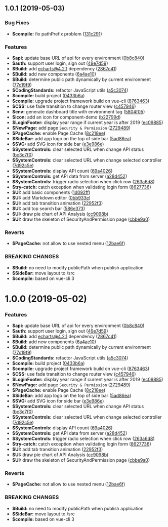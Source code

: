 ## 1.0.1 (2019-05-03)


### Bug Fixes

* **$compile:** fix pathPrefix problem ([131c291](https://github.com/johnnymillergh/jm-vue-admin-template/commit/131c291))


### Features

* **$api:** update base URL of api for every environment ([0b8c840](https://github.com/johnnymillergh/jm-vue-admin-template/commit/0b8c840))
* **$auth:** support user login, sign out ([49e7d59](https://github.com/johnnymillergh/jm-vue-admin-template/commit/49e7d59))
* **$Build:** add echarts@4.2.1 dependency ([2867c41](https://github.com/johnnymillergh/jm-vue-admin-template/commit/2867c41))
* **$Build:** add new components ([6a4ae10](https://github.com/johnnymillergh/jm-vue-admin-template/commit/6a4ae10))
* **$Build:** determine public path dynamically by current environment ([77c19f9](https://github.com/johnnymillergh/jm-vue-admin-template/commit/77c19f9))
* **$CodingStandards:** refactor JavaScript utils ([a5c3074](https://github.com/johnnymillergh/jm-vue-admin-template/commit/a5c3074))
* **$compile:** build project ([0433b6a](https://github.com/johnnymillergh/jm-vue-admin-template/commit/0433b6a))
* **$compile:** upgrade project framework build on vue-cli ([8763463](https://github.com/johnnymillergh/jm-vue-admin-template/commit/8763463))
* **$CSS:** use fade transition to change router view ([c457946](https://github.com/johnnymillergh/jm-vue-admin-template/commit/c457946))
* **$env:** generate dashboard title with environment tag ([5804f05](https://github.com/johnnymillergh/jm-vue-admin-template/commit/5804f05))
* **$icon:** add an icon for component-demo ([b22799d](https://github.com/johnnymillergh/jm-vue-admin-template/commit/b22799d))
* **$LoginFooter:** display year range if current year is after 2019 ([ec09885](https://github.com/johnnymillergh/jm-vue-admin-template/commit/ec09885))
* **$NewPage:** add page `Security & Permission` ([2729489](https://github.com/johnnymillergh/jm-vue-admin-template/commit/2729489))
* **$PageCache:** enable Page Cache ([8c218ee](https://github.com/johnnymillergh/jm-vue-admin-template/commit/8c218ee))
* **$SideBar:** add app logo on the top of side bar ([5ad86ea](https://github.com/johnnymillergh/jm-vue-admin-template/commit/5ad86ea))
* **$SVG:** add SVG icon for side bar ([e3e986e](https://github.com/johnnymillergh/jm-vue-admin-template/commit/e3e986e))
* **$SystemControls:** clear selected URL when change API status ([bc3c7f0](https://github.com/johnnymillergh/jm-vue-admin-template/commit/bc3c7f0))
* **$SystemControls:** clear selected URL when change selected controller ([7d92c5e](https://github.com/johnnymillergh/jm-vue-admin-template/commit/7d92c5e))
* **$SystemControls:** display API count ([69a4026](https://github.com/johnnymillergh/jm-vue-admin-template/commit/69a4026))
* **$SystemControls:** get API data from server ([a28d452](https://github.com/johnnymillergh/jm-vue-admin-template/commit/a28d452))
* **$SystemControls:** trigger radio selection when click row ([263a6d8](https://github.com/johnnymillergh/jm-vue-admin-template/commit/263a6d8))
* **$try-catch:** catch exception when validating login form ([8627736](https://github.com/johnnymillergh/jm-vue-admin-template/commit/8627736))
* **$UI:** add basic components ([1d092ff](https://github.com/johnnymillergh/jm-vue-admin-template/commit/1d092ff))
* **$UI:** add Markdown editor ([0bb933e](https://github.com/johnnymillergh/jm-vue-admin-template/commit/0bb933e))
* **$UI:** add tab transition animation ([22952f3](https://github.com/johnnymillergh/jm-vue-admin-template/commit/22952f3))
* **$UI:** add top search bar ([586e373](https://github.com/johnnymillergh/jm-vue-admin-template/commit/586e373))
* **$UI:** draw pie chart of API Analysis ([cc9098b](https://github.com/johnnymillergh/jm-vue-admin-template/commit/cc9098b))
* **$UI:** draw the skeleton of SecurityAndPermission page ([cbbe9a0](https://github.com/johnnymillergh/jm-vue-admin-template/commit/cbbe9a0))


### Reverts

* **$PageCache:** not allow to use nested menu ([12bae6f](https://github.com/johnnymillergh/jm-vue-admin-template/commit/12bae6f))


### BREAKING CHANGES

* **$Build:** no need to modify publicPath when publish application
* **$SideBar:** move layout to /src
* **$compile:** based on vue-cli 3



# 1.0.0 (2019-05-02)


### Features

* **$api:** update base URL of api for every environment ([0b8c840](https://github.com/johnnymillergh/jm-vue-admin-template/commit/0b8c840))
* **$auth:** support user login, sign out ([49e7d59](https://github.com/johnnymillergh/jm-vue-admin-template/commit/49e7d59))
* **$Build:** add echarts@4.2.1 dependency ([2867c41](https://github.com/johnnymillergh/jm-vue-admin-template/commit/2867c41))
* **$Build:** add new components ([6a4ae10](https://github.com/johnnymillergh/jm-vue-admin-template/commit/6a4ae10))
* **$Build:** determine public path dynamically by current environment ([77c19f9](https://github.com/johnnymillergh/jm-vue-admin-template/commit/77c19f9))
* **$CodingStandards:** refactor JavaScript utils ([a5c3074](https://github.com/johnnymillergh/jm-vue-admin-template/commit/a5c3074))
* **$compile:** build project ([0433b6a](https://github.com/johnnymillergh/jm-vue-admin-template/commit/0433b6a))
* **$compile:** upgrade project framework build on vue-cli ([8763463](https://github.com/johnnymillergh/jm-vue-admin-template/commit/8763463))
* **$CSS:** use fade transition to change router view ([c457946](https://github.com/johnnymillergh/jm-vue-admin-template/commit/c457946))
* **$LoginFooter:** display year range if current year is after 2019 ([ec09885](https://github.com/johnnymillergh/jm-vue-admin-template/commit/ec09885))
* **$NewPage:** add page `Security & Permission` ([2729489](https://github.com/johnnymillergh/jm-vue-admin-template/commit/2729489))
* **$PageCache:** enable Page Cache ([8c218ee](https://github.com/johnnymillergh/jm-vue-admin-template/commit/8c218ee))
* **$SideBar:** add app logo on the top of side bar ([5ad86ea](https://github.com/johnnymillergh/jm-vue-admin-template/commit/5ad86ea))
* **$SVG:** add SVG icon for side bar ([e3e986e](https://github.com/johnnymillergh/jm-vue-admin-template/commit/e3e986e))
* **$SystemControls:** clear selected URL when change API status ([bc3c7f0](https://github.com/johnnymillergh/jm-vue-admin-template/commit/bc3c7f0))
* **$SystemControls:** clear selected URL when change selected controller ([7d92c5e](https://github.com/johnnymillergh/jm-vue-admin-template/commit/7d92c5e))
* **$SystemControls:** display API count ([69a4026](https://github.com/johnnymillergh/jm-vue-admin-template/commit/69a4026))
* **$SystemControls:** get API data from server ([a28d452](https://github.com/johnnymillergh/jm-vue-admin-template/commit/a28d452))
* **$SystemControls:** trigger radio selection when click row ([263a6d8](https://github.com/johnnymillergh/jm-vue-admin-template/commit/263a6d8))
* **$try-catch:** catch exception when validating login form ([8627736](https://github.com/johnnymillergh/jm-vue-admin-template/commit/8627736))
* **$UI:** add tab transition animation ([22952f3](https://github.com/johnnymillergh/jm-vue-admin-template/commit/22952f3))
* **$UI:** draw pie chart of API Analysis ([cc9098b](https://github.com/johnnymillergh/jm-vue-admin-template/commit/cc9098b))
* **$UI:** draw the skeleton of SecurityAndPermission page ([cbbe9a0](https://github.com/johnnymillergh/jm-vue-admin-template/commit/cbbe9a0))


### Reverts

* **$PageCache:** not allow to use nested menu ([12bae6f](https://github.com/johnnymillergh/jm-vue-admin-template/commit/12bae6f))


### BREAKING CHANGES

* **$Build:** no need to modify publicPath when publish application
* **$SideBar:** move layout to /src
* **$compile:** based on vue-cli 3



